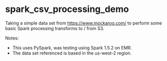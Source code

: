 # spark_csv_processing_demo

Taking a simple data set from https://www.mockaroo.com/ to perform some basic Spark processing transforms to / from S3.

Notes:
- This uses PySpark, was testing using Spark 1.5.2 on EMR.
- The data set referenced is based in the us-west-2 region.

